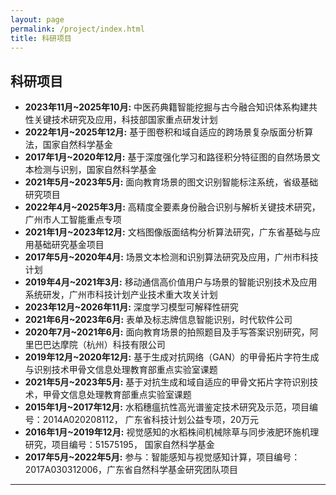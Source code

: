 ```yaml
---
layout: page
permalink: /project/index.html
title: 科研项目
---
```


## 科研项目

- **2023年11月~2025年10月:** 中医药典籍智能挖掘与古今融合知识体系构建共性关键技术研究及应用，科技部国家重点研发计划
- **2022年1月~2025年12月:** 基于图卷积和域自适应的跨场景复杂版面分析算法，国家自然科学基金
- **2017年1月~2020年12月:** 基于深度强化学习和路径积分特征图的自然场景文本检测与识别，国家自然科学基金
- **2021年5月~2023年5月:** 面向教育场景的图文识别智能标注系统，省级基础研究项目
- **2022年4月~2025年3月:** 高精度全要素身份融合识别与解析关键技术研究，广州市人工智能重点专项
- **2021年1月~2023年12月:** 文档图像版面结构分析算法研究，广东省基础与应用基础研究基金项目
- **2017年5月~2020年4月:** 场景文本检测和识别算法研究及应用，广州市科技计划
- **2019年4月~2021年3月:** 移动通信高价值用户与场景的智能识别技术及应用系统研发，广州市科技计划产业技术重大攻关计划
- **2023年12月~2026年11月:** 深度学习模型可解释性研究
- **2021年6月~2023年6月:** 表单及标志牌信息智能识别，时代软件公司
- **2020年7月~2021年6月:** 面向教育场景的拍照题目及手写答案识别研究，阿里巴巴达摩院（杭州）科技有限公司
- **2019年12月~2020年12月:** 基于生成对抗网络（GAN）的甲骨拓片字符生成与识别技术甲骨文信息处理教育部重点实验室课题
- **2021年5月~2023年5月:** 基于对抗生成和域自适应的甲骨文拓片字符识别技术，甲骨文信息处理教育部重点实验室课题
- **2015年1月~2017年12月:** 水稻穗瘟抗性高光谱鉴定技术研究及示范，项目编号：2014A020208112， 广东省科技计划公益专项，20万元
- **2016年1月~2019年12月:** 视觉感知的水稻株间机械除草与同步液肥环施机理研究，项目编号：51575195， 国家自然科学基金
- **2017年5月~2022年5月:** 参与：智能感知与视觉感知计算，项目编号：2017A030312006，广东省自然科学基金研究团队项目

---
